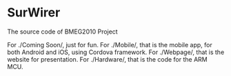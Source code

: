 # SurWirer
The source code of BMEG2010 Project

For ./Coming Soon/, just for fun.
For ./Mobile/, that is the mobile app, for both Android and iOS, using Cordova framework.
For ./Webpage/, that is the website for presentation.
For ./Hardware/, that is the code for the ARM MCU.
